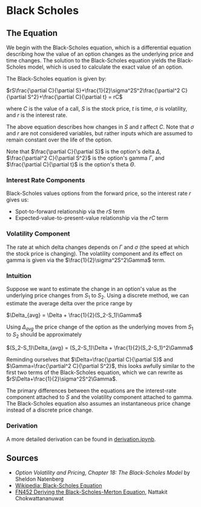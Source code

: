 Black Scholes 
====
## The Equation
We begin with the Black-Scholes equation, which is a differential equation describing how the value of an option changes as the underlying price and time changes. The solution to the Black-Scholes equation yields the Black-Scholes model, which is used to calculate the exact value of an option. 

The Black-Scholes equation is given by:

$rS\frac{\partial C}{\partial S}+\frac{1}{2}\sigma^2S^2\frac{\partial^2 C}{\partial S^2}+\frac{\partial C}{\partial t} = rC$

where $C$ is the value of a call, $S$ is the stock price, $t$ is time, $\sigma$ is volatility, and $r$ is the interest rate. 

The above equation describes how changes in $S$ and $t$ affect $C$. Note that $\sigma$ and $r$ are not considered variables, but rather inputs which are assumed to remain constant over the life of the option.

Note that $\frac{\partial C}{\partial S}$ is the option's delta $\Delta$, $\frac{\partial^2 C}{\partial S^2}$ is the option's gamma $\Gamma$, and $\frac{\partial C}{\partial t}$ is the option's theta $\Theta$.


### Interest Rate Components
Black-Scholes values options from the forward price, so the interest rate $r$ gives us:

- Spot-to-forward relationship via the $rS$ term
- Expected-value-to-present-value relationship via the $rC$ term

### Volatility Component
The rate at which delta changes depends on $\Gamma$ and $\sigma$ (the speed at which the stock price is changing). The volatility component and its effect on gamma is given via the $\frac{1}{2}\sigma^2S^2\Gamma$ term.

### Intuition
Suppose we want to estimate the change in an option's value as the underlying price changes from $S_1$ to $S_2$. Using a discrete method, we can estimate the average delta over the price range by

$\Delta_{avg} = \Delta + \frac{1}{2}(S_2-S_1)\Gamma$

Using $\Delta_{avg}$ the price change of the option as the underlying moves from $S_1$ to $S_2$ should be approximately

$(S_2-S_1)\Delta_{avg} = (S_2-S_1)\Delta + \frac{1}{2}(S_2-S_1)^2\Gamma$

Reminding ourselves that $\Delta=\frac{\partial C}{\partial S}$ and $\Gamma=\frac{\partial^2 C}{\partial S^2}$, this looks awfully similar to the first two terms of the Black-Scholes equation, which we can rewrite as $rS\Delta+\frac{1}{2}\sigma^2S^2\Gamma$. 

The primary differences between the equations are the interest-rate component attached to $S$ and the volatility component attached to gamma. The Black-Scholes equation also assumes an instantaneous price change instead of a discrete price change. 

### Derivation
A more detailed derivation can be found in [derivation.ipynb](derivation.ipynb).

## Sources
- *Option Volatility and Pricing, Chapter 18: The Black-Scholes Model* by Sheldon Natenberg
- [Wikipedia: Black-Scholes Equation](https://en.wikipedia.org/wiki/Black%E2%80%93Scholes_equation)
- [FN452 Deriving the Black-Scholes-Merton Equation](https://www.youtube.com/watch?v=IynFtIQ6HaI), Nattakit Chokwattananuwat

